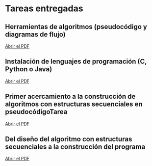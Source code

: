# Tareas entregadas
## Herramientas de algoritmos (pseudocódigo y diagramas de flujo)
[Abrir el PDF](/unidad1/tareas/HerramientasDigitales.pdf)

## Instalación de lenguajes de programación (C, Python o Java)
[Abrir el PDF](/unidad1/tareas/InstalaciónLenguajes.pdf)

## Primer acercamiento a la construcción de algoritmos con estructuras secuenciales en pseudocódigoTarea
[Abrir el PDF](/unidad1/tareas/PrácticaLaboratorioN1.pdf)

## Del diseño del algoritmo con estructuras secuenciales a la construcción del programa
[Abrir el PDF](/unidad1/tareas/construcciónPrograma.pdf)
